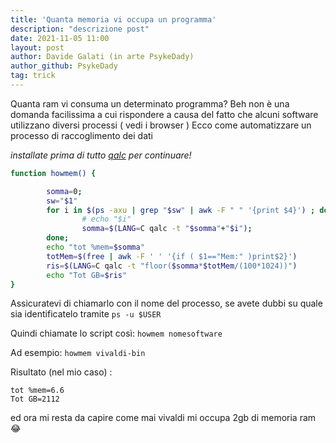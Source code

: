 ```yaml
---
title: 'Quanta memoria vi occupa un programma'
description: "descrizione post"
date: 2021-11-05 11:00
layout: post
author: Davide Galati (in arte PsykeDady)
author_github: PsykeDady
tag: trick
---
```


Quanta ram vi consuma un determinato programma? 
Beh non è una domanda facilissima a cui rispondere a causa del fatto che alcuni software utilizzano diversi processi ( vedi i browser )
Ecco come automatizzare un processo di raccoglimento dei dati

*installate prima di tutto [qalc](https://feed.linuxpeople.org/posts/usare-qalc) per continuare!*

```bash
function howmem() {

        somma=0;
        sw="$1"
        for i in $(ps -axu | grep "$sw" | awk -F " " '{print $4}') ; do
                # echo "$i"
                somma=$(LANG=C qalc -t "$somma"+"$i");
        done;
        echo "tot %mem=$somma"
        totMem=$(free | awk -F ' ' '{if ( $1=="Mem:" )print$2}')
        ris=$(LANG=C qalc -t "floor($somma*$totMem/(100*1024))")
        echo "Tot GB=$ris"
}
```


Assicuratevi di chiamarlo con il nome del processo, se avete dubbi su quale sia identificatelo tramite 
`ps -u $USER`

Quindi chiamate lo script così:
`howmem nomesoftware`

Ad esempio: 
`howmem vivaldi-bin`

Risultato (nel mio caso) : 
```
tot %mem=6.6
Tot GB=2112
```
ed ora mi resta da capire come mai vivaldi mi occupa 2gb di memoria ram😂

